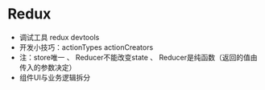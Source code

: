 # Redux

- 调试工具 redux devtools
- 开发小技巧：actionTypes actionCreators
- 注：store唯一 、 Reducer不能改变state 、 Reducer是纯函数（返回的值由传入的参数决定）
- 组件UI与业务逻辑拆分